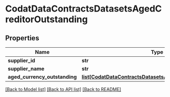 # CodatDataContractsDatasetsAgedCreditorOutstanding

## Properties
Name | Type | Description | Notes
------------ | ------------- | ------------- | -------------
**supplier_id** | **str** |  | [optional] 
**supplier_name** | **str** |  | [optional] 
**aged_currency_outstanding** | [**list[CodatDataContractsDatasetsAgedCurrencyOutstanding]**](CodatDataContractsDatasetsAgedCurrencyOutstanding.md) |  | [optional] 

[[Back to Model list]](../README.md#documentation-for-models) [[Back to API list]](../README.md#documentation-for-api-endpoints) [[Back to README]](../README.md)

